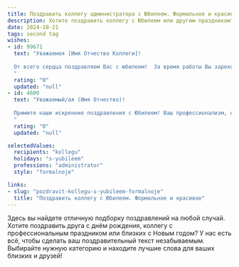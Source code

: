 ```yaml
---
title: Поздравить коллегу администратора с Юбилеем. Формальное и красивое
description: Хотите поздравить коллегу с Юбилеем или другим праздником? Наш ИИ создаст незабываемое поздравление, а вы обязательно выделитесь среди других.  
date: 2024-10-21
tags: second tag
wishes:
- id: 99671
  text: "Уважаемая [Имя Отчество Коллеги]!
  
  От всего сердца поздравляем Вас с юбилеем!  За время работы Вы зарекомендовали себя как высокопрофессиональный и ответственный администратор,  Ваши знания и опыт неоценимы для нашей компании.  Желаем Вам крепкого здоровья,  неиссякаемой энергии,  дальнейших профессиональных успехов и всего самого наилучшего в личной жизни! Пусть каждый день будет наполнен радостью и счастьем!
  "
  rating: "0"
  updated: "null"
- id: 4680
  text: "Уважаемый/ая (Имя Отчество)!
  
  Примите наши искренние поздравления с Юбилеем! Ваш профессионализм, ответственность и организаторские способности снискали Вам заслуженное уважение в коллективе. Вы – настоящий мастер своего дела, умело решающий любые административные задачи. От всей души желаем Вам крепкого здоровья, благополучия, неиссякаемой энергии и дальнейших успехов в Вашей ответственной работе!
  "
  rating: "0"
  updated: "null"

selectedValues:
  recipients: "kollegu"
  holidays: "s-yubileem"
  professions: "administrator"
  style: "formalnoje"

links:
- slug: "pozdravit-kollegu-s-yubileem-formalnoje"
  title: "Поздравить коллегу с Юбилеем. Формальное и красивое"
---
```


Здесь вы найдете отличную подборку поздравлений на любой случай.
Хотите поздравить друга с днём рождения, коллегу с профессиональным праздником или близких с Новым годом? У нас есть всё, чтобы сделать ваш поздравительный текст незабываемым. Выбирайте нужную категорию и находите лучшие слова для ваших близких и друзей!
